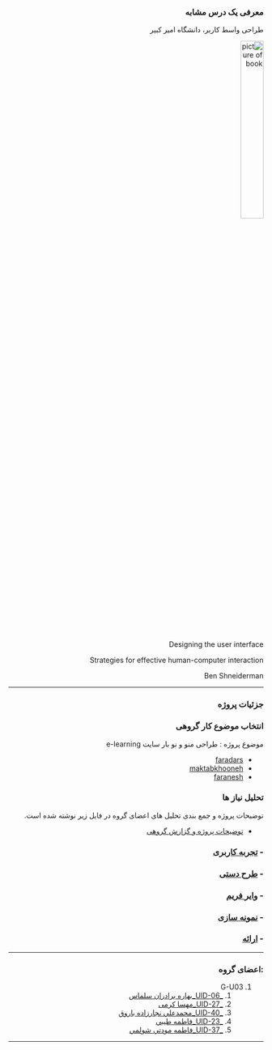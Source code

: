 <div dir=rtl >
 
### معرفی یک درس مشابه
طراحی واسط کاربر، دانشگاه امیر کبیر

<a  target="_blank"><img src="https://github.com/BaharbSalmas/PNU_3991_AR/blob/main/UserInterfaceDesign/91yP51Q8iXL.jpg" border="0" alt="picture of book" width=30% /></a>

Designing the user interface

Strategies for effective human-computer interaction 

Ben Shneiderman

------------------

### جزئیات پروژه

### انتخاب موضوع کار گروهی
موضوع پروژه : طراحی منو و نو بار سایت e-learning  
- [faradars](https://faradars.org/)
- [maktabkhooneh](https://maktabkhooneh.org/) 
- [faranesh](https://faranesh.com/)

### تحلیل نیاز ها 
توضیحات پروژه و جمع بندی تحلیل های اعضای گروه در فایل زیر نوشته شده است.

 - [ توضیحات پروژه و گزارش گروهی]()
### - [تجربه کاربری]()
### - [طرح دستی](https://github.com/BaharbSalmas/PNU_3991_AR/blob/main/UserInterfaceDesign/hand%20drawn%20wireframe%201_.jpg)
### - [وایر فریم](https://github.com/BaharbSalmas/PNU_3991_AR/blob/main/UserInterfaceDesign/menu%20.xd)
### - [نمونه سازی](https://github.com/BaharbSalmas/PNU_3991_AR/blob/main/UserInterfaceDesign/WIRE%20FRAME%20%26%20prototype%20xd.mp4)
### - [ارائه]()


---------

### :اعضای گروه
1. G-U03
     1. [_UID-06_بهاره برادران سلماس](https://github.com/AliRazavi-edu/PNU_3991/tree/master/_BSc/UserInterfaceDesgin/1322110_01/06_%D8%A8%D9%87%D8%A7%D8%B1%D9%87%20%D8%A8%D8%B1%D8%A7%D8%AF%D8%B1%D8%A7%D9%86%20%D8%B3%D9%84%D9%85%D8%A7%D8%B3)    
    1. [_UID-27_مهسا کرمی](https://github.com/AliRazavi-edu/PNU_3991/tree/master/_BSc/UserInterfaceDesgin/1322110_01/28_%D9%85%D9%87%D8%B3%D8%A7%20%D9%83%D8%B1%D9%85%D9%8A)    
    1. [_UID-40_محمدعلي نجارزاده باروق](https://github.com/AliRazavi-edu/PNU_3991/tree/master/_BSc/UserInterfaceDesgin/1322110_01/41_%D9%85%D8%AD%D9%85%D8%AF%D8%B9%D9%84%D9%8A%20%D9%86%D8%AC%D8%A7%D8%B1%D8%B2%D8%A7%D8%AF%D9%87%20%D8%A8%D8%A7%D8%B1%D9%88%D9%82)    
    1. [_UID-23_فاطمه طيبي](https://github.com/AliRazavi-edu/PNU_3991/tree/master/_BSc/UserInterfaceDesgin/1322110_01/24_%D9%81%D8%A7%D8%B7%D9%85%D9%87%20%D8%B7%D9%8A%D8%A8%D9%8A)
    1. [_UID-37_فاطمه مودتي شولمي](https://github.com/AliRazavi-edu/PNU_3991/tree/master/_BSc/UserInterfaceDesgin/1322110_01/38_%D9%81%D8%A7%D8%B7%D9%85%D9%87%20%D9%85%D9%88%D8%AF%D8%AA%D9%8A%20%D8%B4%D9%88%D9%84%D9%85%D9%8A)
   
------------------

</div>
